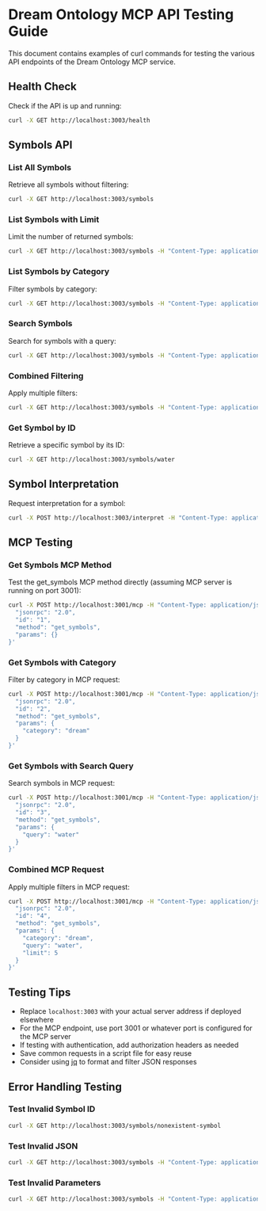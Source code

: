 # Dream Ontology MCP API Testing Guide

This document contains examples of curl commands for testing the various API endpoints of the Dream Ontology MCP service.

## Health Check

Check if the API is up and running:

```bash
curl -X GET http://localhost:3003/health
```

## Symbols API

### List All Symbols

Retrieve all symbols without filtering:

```bash
curl -X GET http://localhost:3003/symbols
```

### List Symbols with Limit

Limit the number of returned symbols:

```bash
curl -X GET http://localhost:3003/symbols -H "Content-Type: application/json" -d '{"limit": 5}'
```

### List Symbols by Category

Filter symbols by category:

```bash
curl -X GET http://localhost:3003/symbols -H "Content-Type: application/json" -d '{"category": "dream"}'
```

### Search Symbols

Search for symbols with a query:

```bash
curl -X GET http://localhost:3003/symbols -H "Content-Type: application/json" -d '{"query": "water"}'
```

### Combined Filtering

Apply multiple filters:

```bash
curl -X GET http://localhost:3003/symbols -H "Content-Type: application/json" -d '{"category": "dream", "query": "water", "limit": 5}'
```

### Get Symbol by ID

Retrieve a specific symbol by its ID:

```bash
curl -X GET http://localhost:3003/symbols/water
```

## Symbol Interpretation

Request interpretation for a symbol:

```bash
curl -X POST http://localhost:3003/interpret -H "Content-Type: application/json" -d '{"symbol_id": "water", "context": "recurring dream", "query": "What might this symbolize?"}'
```

## MCP Testing

### Get Symbols MCP Method

Test the get_symbols MCP method directly (assuming MCP server is running on port 3001):

```bash
curl -X POST http://localhost:3001/mcp -H "Content-Type: application/json" -d '{
  "jsonrpc": "2.0",
  "id": "1",
  "method": "get_symbols",
  "params": {}
}'
```

### Get Symbols with Category

Filter by category in MCP request:

```bash
curl -X POST http://localhost:3001/mcp -H "Content-Type: application/json" -d '{
  "jsonrpc": "2.0",
  "id": "2",
  "method": "get_symbols",
  "params": {
    "category": "dream"
  }
}'
```

### Get Symbols with Search Query

Search symbols in MCP request:

```bash
curl -X POST http://localhost:3001/mcp -H "Content-Type: application/json" -d '{
  "jsonrpc": "2.0",
  "id": "3",
  "method": "get_symbols",
  "params": {
    "query": "water"
  }
}'
```

### Combined MCP Request

Apply multiple filters in MCP request:

```bash
curl -X POST http://localhost:3001/mcp -H "Content-Type: application/json" -d '{
  "jsonrpc": "2.0",
  "id": "4",
  "method": "get_symbols",
  "params": {
    "category": "dream",
    "query": "water",
    "limit": 5
  }
}'
```

## Testing Tips

- Replace `localhost:3003` with your actual server address if deployed elsewhere
- For the MCP endpoint, use port 3001 or whatever port is configured for the MCP server
- If testing with authentication, add authorization headers as needed
- Save common requests in a script file for easy reuse
- Consider using [jq](https://stedolan.github.io/jq/) to format and filter JSON responses

## Error Handling Testing

### Test Invalid Symbol ID

```bash
curl -X GET http://localhost:3003/symbols/nonexistent-symbol
```

### Test Invalid JSON

```bash
curl -X GET http://localhost:3003/symbols -H "Content-Type: application/json" -d '{invalid json'
```

### Test Invalid Parameters

```bash
curl -X GET http://localhost:3003/symbols -H "Content-Type: application/json" -d '{"category": ""}'
```
